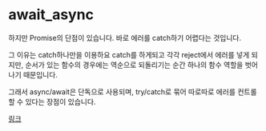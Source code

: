 # await_async

하지만 Promise의 단점이 있습니다. 바로 에러를 catch하기 어렵다는 것입니다.

그 이유는 catch하나만을 이용하요 catch를 하게되고 각각 reject에서 에러를 넣게 되지만, 순서가 있는 함수의 경우에는 역순으로 되돌리기는 순간 하나의 함수 역할을 벗어나기 때문입니다.

그래서 async/await은 단독으로 사용되며, try/catch로 묶어 따로따로 에러를 컨트롤 할 수 있다는 장점이 있습니다.

[링크](https://elvanov.com/2597)
